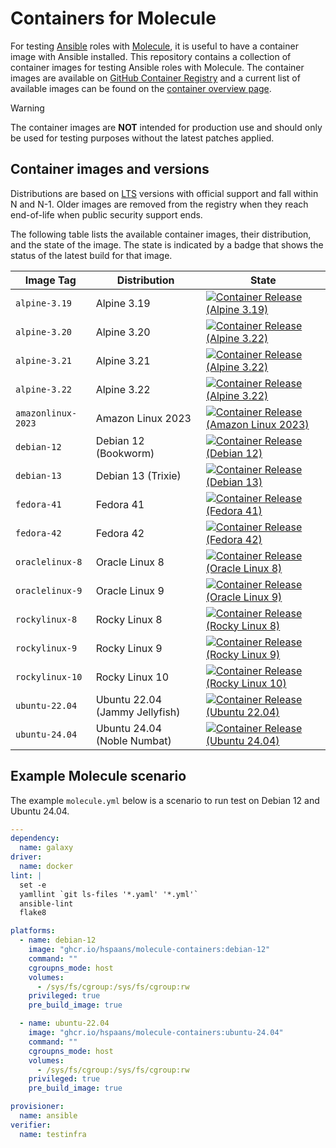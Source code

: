 # Containers for Molecule

For testing [Ansible][ansible] roles with [Molecule][molecule], it is useful to have a container image with Ansible installed. This repository contains a collection of container images for testing Ansible roles with Molecule. The container images are available on [GitHub Container Registry](https://ghcr.io) and a current list of available images can be found on the [container overview page](https://github.com/hspaans/molecule-containers/pkgs/container/molecule-containers/versions?filters%5Bversion_type%5D=tagged).

> [!WARNING]
> The container images are **NOT** intended for production use and should only be used for testing purposes without the latest patches applied.

## Container images and versions

Distributions are based on [LTS](https://en.wikipedia.org/wiki/Long-term_support) versions with official support and fall within N and N-1. Older images are removed from the registry when they reach end-of-life when public security support ends.

The following table lists the available container images, their distribution, and the state of the image. The state is indicated by a badge that shows the status of the latest build for that image.

| Image Tag | Distribution | State |
|-----------|--------------|---------|
| `alpine-3.19` | Alpine 3.19 | [![Container Release (Alpine 3.19)](https://github.com/hspaans/molecule-containers/actions/workflows/container-release-alpine-3.19.yml/badge.svg?branch=master)](https://github.com/hspaans/molecule-containers/actions/workflows/container-release-alpine-3.19.yml) |
| `alpine-3.20` | Alpine 3.20 | [![Container Release (Alpine 3.22)](https://github.com/hspaans/molecule-containers/actions/workflows/container-release-alpine-3.20.yml/badge.svg?branch=master)](https://github.com/hspaans/molecule-containers/actions/workflows/container-release-alpine-3.20.yml) |
| `alpine-3.21` | Alpine 3.21 | [![Container Release (Alpine 3.22)](https://github.com/hspaans/molecule-containers/actions/workflows/container-release-alpine-3.21.yml/badge.svg?branch=master)](https://github.com/hspaans/molecule-containers/actions/workflows/container-release-alpine-3.21.yml) |
| `alpine-3.22` | Alpine 3.22 | [![Container Release (Alpine 3.22)](https://github.com/hspaans/molecule-containers/actions/workflows/container-release-alpine-3.22.yml/badge.svg?branch=master)](https://github.com/hspaans/molecule-containers/actions/workflows/container-release-alpine-3.22.yml) |
| `amazonlinux-2023` | Amazon Linux 2023  | [![Container Release (Amazon Linux 2023)](https://github.com/hspaans/molecule-containers/actions/workflows/container-release-amazonlinux-2023.yml/badge.svg?branch=master)](https://github.com/hspaans/molecule-containers/actions/workflows/container-release-amazonlinux-2023.yml) |
| `debian-12` | Debian 12 (Bookworm) | [![Container Release (Debian 12)](https://github.com/hspaans/molecule-containers/actions/workflows/container-release-debian-12.yml/badge.svg?branch=master)](https://github.com/hspaans/molecule-containers/actions/workflows/container-release-debian-12.yml) |
| `debian-13` | Debian 13 (Trixie) | [![Container Release (Debian 13)](https://github.com/hspaans/molecule-containers/actions/workflows/container-release-debian-13.yml/badge.svg?branch=master)](https://github.com/hspaans/molecule-containers/actions/workflows/container-release-debian-13.yml) |
| `fedora-41` | Fedora 41 | [![Container Release (Fedora 41)](https://github.com/hspaans/molecule-containers/actions/workflows/container-release-fedora-41.yml/badge.svg?branch=master)](https://github.com/hspaans/molecule-containers/actions/workflows/container-release-fedora-41.yml) |
| `fedora-42` | Fedora 42 | [![Container Release (Fedora 42)](https://github.com/hspaans/molecule-containers/actions/workflows/container-release-fedora-42.yml/badge.svg?branch=master)](https://github.com/hspaans/molecule-containers/actions/workflows/container-release-fedora-42.yml) |
| `oraclelinux-8` | Oracle Linux 8 | [![Container Release (Oracle Linux 8)](https://github.com/hspaans/molecule-containers/actions/workflows/container-release-oraclelinux-8.yml/badge.svg?branch=master)](https://github.com/hspaans/molecule-containers/actions/workflows/container-release-oraclelinux-8.yml) |
| `oraclelinux-9` | Oracle Linux 9 | [![Container Release (Oracle Linux 9)](https://github.com/hspaans/molecule-containers/actions/workflows/container-release-oraclelinux-9.yml/badge.svg?branch=master)](https://github.com/hspaans/molecule-containers/actions/workflows/container-release-oraclelinux-9.yml) |
| `rockylinux-8` | Rocky Linux 8 | [![Container Release (Rocky Linux 8)](https://github.com/hspaans/molecule-containers/actions/workflows/container-release-rockylinux-8.yml/badge.svg?branch=master)](https://github.com/hspaans/molecule-containers/actions/workflows/container-release-rockylinux-8.yml) |
| `rockylinux-9` | Rocky Linux 9 | [![Container Release (Rocky Linux 9)](https://github.com/hspaans/molecule-containers/actions/workflows/container-release-rockylinux-9.yml/badge.svg?branch=master)](https://github.com/hspaans/molecule-containers/actions/workflows/container-release-rockylinux-9.yml) |
| `rockylinux-10` | Rocky Linux 10 | [![Container Release (Rocky Linux 10)](https://github.com/hspaans/molecule-containers/actions/workflows/container-release-rockylinux-10.yml/badge.svg?branch=master)](https://github.com/hspaans/molecule-containers/actions/workflows/container-release-rockylinux-10.yml) |
| `ubuntu-22.04` | Ubuntu 22.04 (Jammy Jellyfish) | [![Container Release (Ubuntu 22.04)](https://github.com/hspaans/molecule-containers/actions/workflows/container-release-ubuntu-2204.yml/badge.svg?branch=master)](https://github.com/hspaans/molecule-containers/actions/workflows/container-release-ubuntu-2204.yml) |
| `ubuntu-24.04` | Ubuntu 24.04 (Noble Numbat) | [![Container Release (Ubuntu 24.04)](https://github.com/hspaans/molecule-containers/actions/workflows/container-release-ubuntu-2404.yml/badge.svg?branch=master)](https://github.com/hspaans/molecule-containers/actions/workflows/container-release-ubuntu-2404.yml) |

## Example Molecule scenario

The example `molecule.yml` below is a scenario to run test on Debian 12 and Ubuntu 24.04.

```yml
---
dependency:
  name: galaxy
driver:
  name: docker
lint: |
  set -e
  yamllint `git ls-files '*.yaml' '*.yml'`
  ansible-lint
  flake8

platforms:
  - name: debian-12
    image: "ghcr.io/hspaans/molecule-containers:debian-12"
    command: ""
    cgroupns_mode: host
    volumes:
      - /sys/fs/cgroup:/sys/fs/cgroup:rw
    privileged: true
    pre_build_image: true

  - name: ubuntu-22.04
    image: "ghcr.io/hspaans/molecule-containers:ubuntu-24.04"
    command: ""
    cgroupns_mode: host
    volumes:
      - /sys/fs/cgroup:/sys/fs/cgroup:rw
    privileged: true
    pre_build_image: true

provisioner:
  name: ansible
verifier:
  name: testinfra
```

[ansible]: https://github.com/ansible/ansible
[debian]: https://debian.org
[molecule]: https://github.com/ansible/molecule
